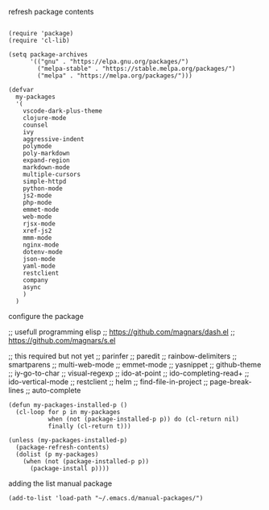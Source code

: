 refresh package contents

```elisp

(require 'package)
(require 'cl-lib)

(setq package-archives
      '(("gnu" . "https://elpa.gnu.org/packages/")
	    ("melpa-stable" . "https://stable.melpa.org/packages/")
        ("melpa" . "https://melpa.org/packages/")))

(defvar
  my-packages
  '(
    vscode-dark-plus-theme    
    clojure-mode
    counsel
    ivy
    aggressive-indent
    polymode
    poly-markdown
    expand-region
    markdown-mode
    multiple-cursors
    simple-httpd
    python-mode
    js2-mode
    php-mode
    emmet-mode
    web-mode
    rjsx-mode
    xref-js2
    mmm-mode
    nginx-mode
    dotenv-mode
    json-mode
    yaml-mode
    restclient
    company
	async
    )
  )
```

configure the package

;; usefull programming elisp
;; https://github.com/magnars/dash.el
;; https://github.com/magnars/s.el

;; this required but not yet
;; parinfer
;; paredit
;; rainbow-delimiters
;; smartparens
;; multi-web-mode
;; emmet-mode
;; yasnippet
;; github-theme
;; iy-go-to-char
;; visual-regexp
;; ido-at-point
;; ido-completing-read+
;; ido-vertical-mode
;; restclient
;; helm
;; find-file-in-project
;; page-break-lines
;; auto-complete

```elisp
(defun my-packages-installed-p ()
  (cl-loop for p in my-packages
           when (not (package-installed-p p)) do (cl-return nil)
           finally (cl-return t)))

(unless (my-packages-installed-p)
  (package-refresh-contents)
  (dolist (p my-packages)
    (when (not (package-installed-p p))
      (package-install p))))

```

adding the list manual package

```elisp
(add-to-list 'load-path "~/.emacs.d/manual-packages/")
```
